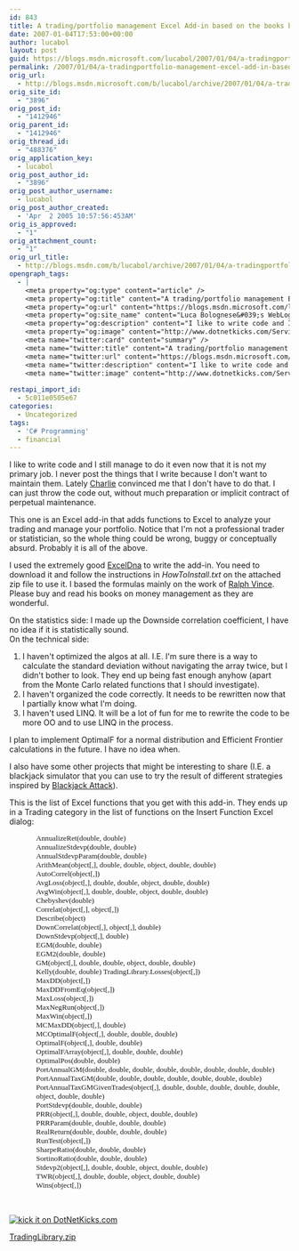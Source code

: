 ```yaml
---
id: 843
title: A trading/portfolio management Excel Add-in based on the books by Ralph Vince
date: 2007-01-04T17:53:00+00:00
author: lucabol
layout: post
guid: https://blogs.msdn.microsoft.com/lucabol/2007/01/04/a-tradingportfolio-management-excel-add-in-based-on-the-books-by-ralph-vince/
permalink: /2007/01/04/a-tradingportfolio-management-excel-add-in-based-on-the-books-by-ralph-vince/
orig_url:
  - http://blogs.msdn.microsoft.com/b/lucabol/archive/2007/01/04/a-trading-portfolio-management-excel-add-in-based-on-the-books-by-ralph-vince.aspx
orig_site_id:
  - "3896"
orig_post_id:
  - "1412946"
orig_parent_id:
  - "1412946"
orig_thread_id:
  - "488376"
orig_application_key:
  - lucabol
orig_post_author_id:
  - "3896"
orig_post_author_username:
  - lucabol
orig_post_author_created:
  - 'Apr  2 2005 10:57:56:453AM'
orig_is_approved:
  - "1"
orig_attachment_count:
  - "1"
orig_url_title:
  - http://blogs.msdn.com/b/lucabol/archive/2007/01/04/a-tradingportfolio-management-excel-add-in-based-on-the-books-by-ralph-vince.aspx
opengraph_tags:
  - |
    <meta property="og:type" content="article" />
    <meta property="og:title" content="A trading/portfolio management Excel Add-in based on the books by Ralph Vince" />
    <meta property="og:url" content="https://blogs.msdn.microsoft.com/lucabol/2007/01/04/a-tradingportfolio-management-excel-add-in-based-on-the-books-by-ralph-vince/" />
    <meta property="og:site_name" content="Luca Bolognese&#039;s WebLog" />
    <meta property="og:description" content="I like to write code and I still manage to do it even now that it is not my primary job. I never post the things that I write because I don't want to maintain them.&nbsp;Lately Charlie&nbsp;convinced me that I don't have to do that. I can just throw the code out, without much preparation..." />
    <meta property="og:image" content="http://www.dotnetkicks.com/Services/Images/KickItImageGenerator.ashx?url=http://blogs.msdn.com/lucabol/archive/2007/01/04/a-trading-portfolio-management-excel-add-in-based-on-the-books-by-ralph-vince.aspx" />
    <meta name="twitter:card" content="summary" />
    <meta name="twitter:title" content="A trading/portfolio management Excel Add-in based on the books by Ralph Vince" />
    <meta name="twitter:url" content="https://blogs.msdn.microsoft.com/lucabol/2007/01/04/a-tradingportfolio-management-excel-add-in-based-on-the-books-by-ralph-vince/" />
    <meta name="twitter:description" content="I like to write code and I still manage to do it even now that it is not my primary job. I never post the things that I write because I don't want to maintain them.&nbsp;Lately Charlie&nbsp;convinced me that I don't have to do that. I can just throw the code out, without much preparation..." />
    <meta name="twitter:image" content="http://www.dotnetkicks.com/Services/Images/KickItImageGenerator.ashx?url=http://blogs.msdn.com/lucabol/archive/2007/01/04/a-trading-portfolio-management-excel-add-in-based-on-the-books-by-ralph-vince.aspx" />
    
restapi_import_id:
  - 5c011e0505e67
categories:
  - Uncategorized
tags:
  - 'C# Programming'
  - financial
---
```

I like to write code and I still manage to do it even now that it is not my primary job. I never post the things that I write because I don't want to maintain them.&nbsp;Lately <a class="" href="http://blogs.msdn.com/charlie/" target="_blank">Charlie</a>&nbsp;convinced me that I don't have to do that. I can just throw the code out, without much preparation or implicit contract of perpetual maintenance.

This one is an Excel add-in that adds functions to Excel to analyze your trading and manage your portfolio. Notice that I'm not a professional trader or statistician, so the whole thing could be wrong, buggy or conceptually absurd. Probably it is all of the above.

I used the extremely good&nbsp;<a class="" href="http://exceldna.typepad.com/" target="_blank">ExcelDna</a> to write the add-in. You need to download it and follow the instructions in _HowToInstall.txt_ on the attached zip file to use it. I based the formulas mainly on the work of <a class="" href="http://www.amazon.com/s/103-4348138-5739032?ie=UTF8&index=books&rank=-relevance%2C%2Bavailability%2C-daterank&field-author-exact=Vince%2C%20Ralph" target="_blank">Ralph Vince</a>. Please buy and read his books on money management as they are wonderful.

On the statistics side: I made up the Downside correlation coefficient, I have no idea if it is statistically sound.  
On the technical side:

  1. I haven't optimized the algos at all. I.E. I'm sure there is a way to calculate the standard deviation without navigating the array twice, but I didn't bother to look. They end up being fast enough anyhow (apart from the Monte Carlo related functions that I should investigate).
  2. I haven't organized the code correctly. It needs to be rewritten now that I partially know what I'm doing.
  3. I haven't used LINQ. It will be a lot of fun for me to rewrite the code to be more OO and to use LINQ in the process.

I plan to implement OptimalF for a normal distribution and Efficient Frontier calculations in the future. I have no idea when.

I also have some other projects that might be interesting to share (I.E. a blackjack simulator that you can use to try the result of different strategies inspired by <a class="" href="http://www.amazon.com/Blackjack-Attack-Playing-Pros-Way/dp/0910575207/sr=8-1/qid=1167952522/ref=pd_bbs_sr_1/103-4348138-5739032?ie=UTF8&s=books" target="_blank">Blackjack Attack</a>).

This is the list of Excel functions that you get with this add-in. They ends up in a Trading category in the list of functions on the Insert Function Excel dialog:

<p class="MsoNormal" style="margin-left:.5in;">
  <font face="Tahoma" size="2"><span style="font-size:10pt;font-family:Tahoma;">AnnualizeRet(double, double)<br /></span></font><font face="Tahoma" size="2"><span style="font-size:10pt;font-family:Tahoma;">AnnualizeStdevp(double, double)<br /></span></font><font face="Tahoma" size="2"><span style="font-size:10pt;font-family:Tahoma;">AnnualStdevpParam(double, double)<br /></span></font><font face="Tahoma" size="2"><span style="font-size:10pt;font-family:Tahoma;">ArithMean(object[,], double, double, object, double, double)<br /></span></font><font face="Tahoma" size="2"><span style="font-size:10pt;font-family:Tahoma;">AutoCorrel(object[,])<br /></span></font><font face="Tahoma" size="2"><span style="font-size:10pt;font-family:Tahoma;">AvgLoss(object[,], double, double, object, double, double)<br /></span></font><font face="Tahoma" size="2"><span lang="FR" style="font-size:10pt;font-family:Tahoma;">AvgWin(object[,], double, double, object, double, double)<br /></span></font><font face="Tahoma" size="2"><span lang="FR" style="font-size:10pt;font-family:Tahoma;">Chebyshev(double)<br /></span></font><font face="Tahoma" size="2"><span lang="FR" style="font-size:10pt;font-family:Tahoma;">Correlat(object[,], object[,])<br /></span></font><font face="Tahoma" size="2"><span lang="FR" style="font-size:10pt;font-family:Tahoma;">Describe(object)<br /></span></font><font face="Tahoma" size="2"><span lang="FR" style="font-size:10pt;font-family:Tahoma;">DownCorrelat(object[,], object[,], double)<br /></span></font><font face="Tahoma" size="2"><span lang="FR" style="font-size:10pt;font-family:Tahoma;">DownStdevp(object[,], double)<br /></span></font><font face="Tahoma" size="2"><span lang="FR" style="font-size:10pt;font-family:Tahoma;">EGM(double, double)<br /></span></font><font face="Tahoma" size="2"><span lang="FR" style="font-size:10pt;font-family:Tahoma;">EGM2(double, double)<br /></span></font><font face="Tahoma" size="2"><span lang="FR" style="font-size:10pt;font-family:Tahoma;">GM(object[,], double, double, object, double, double)<br /></span></font><font face="Tahoma" size="2"><span style="font-size:10pt;font-family:Tahoma;">Kelly(double, double) TradingLibrary.Losses(object[,])<br /></span></font><font face="Tahoma" size="2"><span style="font-size:10pt;font-family:Tahoma;">MaxDD(object[,])<br /></span></font><font face="Tahoma" size="2"><span style="font-size:10pt;font-family:Tahoma;">MaxDDFromEq(object[,])<br /></span></font><font face="Tahoma" size="2"><span style="font-size:10pt;font-family:Tahoma;">MaxLoss(object[,])<br /></span></font><font face="Tahoma" size="2"><span style="font-size:10pt;font-family:Tahoma;">MaxNegRun(object[,])<br /></span></font><font face="Tahoma" size="2"><span style="font-size:10pt;font-family:Tahoma;">MaxWin(object[,])<br /></span></font><font face="Tahoma" size="2"><span style="font-size:10pt;font-family:Tahoma;">MCMaxDD(object[,], double)<br /></span></font><font face="Tahoma" size="2"><span lang="FR" style="font-size:10pt;font-family:Tahoma;">MCOptimalF(object[,], double, double, double)<br /></span></font><font face="Tahoma" size="2"><span lang="FR" style="font-size:10pt;font-family:Tahoma;">OptimalF(object[,], double, double)<br /></span></font><font face="Tahoma" size="2"><span lang="FR" style="font-size:10pt;font-family:Tahoma;">OptimalFArray(object[,], double, double, double)<br /></span></font><font face="Tahoma" size="2"><span lang="FR" style="font-size:10pt;font-family:Tahoma;">OptimalPos(double, double)<br /></span></font><font face="Tahoma" size="2"><span lang="FR" style="font-size:10pt;font-family:Tahoma;">PortAnnualGM(double, double, double, double, double, double, double, double)<br /></span></font><font face="Tahoma" size="2"><span lang="FR" style="font-size:10pt;font-family:Tahoma;">PortAnnualTaxGM(double, double, double, double, double, double, double)<br /></span></font><font face="Tahoma" size="2"><span lang="FR" style="font-size:10pt;font-family:Tahoma;">PortAnnualTaxGMGivenTrades(object[,], double, double, double, double, double, object, double, double)<br /></span></font><font face="Tahoma" size="2"><span lang="FR" style="font-size:10pt;font-family:Tahoma;">PortStdevp(double, double, double)<br /></span></font><font face="Tahoma" size="2"><span lang="FR" style="font-size:10pt;font-family:Tahoma;">PRR(object[,], double, double, object, double, double)<br /></span></font><font face="Tahoma" size="2"><span lang="FR" style="font-size:10pt;font-family:Tahoma;">PRRParam(double, double, double, double)<br /></span></font><font face="Tahoma" size="2"><span lang="FR" style="font-size:10pt;font-family:Tahoma;">RealReturn(double, double, double, double)<br /></span></font><font face="Tahoma" size="2"><span lang="FR" style="font-size:10pt;font-family:Tahoma;">RunTest(object[,])<br /></span></font><font face="Tahoma" size="2"><span lang="FR" style="font-size:10pt;font-family:Tahoma;">SharpeRatio(double, double, double)<br /></span></font><font face="Tahoma" size="2"><span lang="FR" style="font-size:10pt;font-family:Tahoma;">SortinoRatio(double, double, double)<br /></span></font><font face="Tahoma" size="2"><span lang="FR" style="font-size:10pt;font-family:Tahoma;">Stdevp2(object[,], double, double, object, double, double)<br /></span></font><font face="Tahoma" size="2"><span lang="FR" style="font-size:10pt;font-family:Tahoma;">TWR(object[,], double, double, object, double, double)<br /></span></font><font face="Tahoma" size="2"><span style="font-size:10pt;font-family:Tahoma;">Wins(object[,])</span></font>
</p>

<p class="MsoNormal" style="margin-left:.5in;">
  <font face="Tahoma" size="2"><span style="font-size:10pt;font-family:Tahoma;"></span></font>&nbsp;
</p>

[<img alt="kick it on DotNetKicks.com" src="http://www.dotnetkicks.com/Services/Images/KickItImageGenerator.ashx?url=http://blogs.msdn.com/lucabol/archive/2007/01/04/a-trading-portfolio-management-excel-add-in-based-on-the-books-by-ralph-vince.aspx" border="0" />](http://www.dotnetkicks.com/kick/?url=http://blogs.msdn.com/lucabol/archive/2007/01/04/a-trading-portfolio-management-excel-add-in-based-on-the-books-by-ralph-vince.aspx)

[TradingLibrary.zip](https://msdnshared.blob.core.windows.net/media/MSDNBlogsFS/prod.evol.blogs.msdn.com/CommunityServer.Components.PostAttachments/00/01/41/29/46/TradingLibrary.zip)